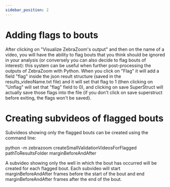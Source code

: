 ```yaml
---
sidebar_position: 2
---
```


# Adding flags to bouts

After clicking on "Visualize ZebraZoom's output" and then on the name of a video, you will have the ability to flag bouts that you think should be ignored in your analysis (or conversely you can also decide to flag bouts of interest): this system can be useful when further post-processing the outputs of ZebraZoom with Python.
When you click on "Flag" it will add a field "flag" inside the json result structure (saved in the results_videoName.txt file) and it will set that flag to 1 (then clicking on "Unflag" will set that "flag" field to 0), and clicking on save SuperStruct will actually save those flags into the file (if you don't click on save superstruct before exiting, the flags won't be saved). 

# Creating subvideos of flagged bouts

Subvideos showing only the flagged bouts can be created using the command line:

python -m zebrazoom createSmallValidationVideosForFlagged pathToResultsFolder marginBeforeAndAfter

A subvideo showing only the well in which the bout has occurred will be created for each flagged bout. Each subvideo will start marginBeforeAndAfter frames before the start of the bout and end marginBeforeAndAfter frames after the end of the bout.
